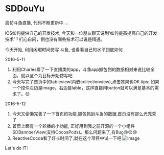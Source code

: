 # SDDouYu
高仿斗鱼直播, 代码不断更新中....

iOS如何提供自己的开发技术, 今天和一位朋友聊天说到‘如何提高提高自己的开发技术’？扪心自问，倒也没有哪些技术可以说是精通。

今天开始, 利用闲暇时间仿写 斗鱼, 也看看自己的水平到底如何

2016-5-11
1. 利用Charles看了一下直播类的app，斗鱼app抓包到的数据相对来说比较全面，就以这个为目标开始仿写吧
2. 今天写完了首页中的tableview(内嵌collectionview),点击效果也OK
tips: 如果一个控件左边是image，右边是lable，这样直接用button就可以满足基本的需求了。😊

2016-5-12
1. 今天又偷懒完善了一下首页的功能,抓包抓到斗鱼的数据,首页没有那么光秃秃了
2. 首页上面有一个轮播的小功能, 正好用到我之前开源的一个小组件SDBannberView(支持CocoaPods)。那么问题来了,有Bug😢😢😢
3. ReactiveCocoa看了好长时间了,就在这个项目中试一下吧
   ![image](https://github.com/momo13014/SDDouYu/blob/master/screenshot/douyu_20160512.gif)

Let's do IT!

